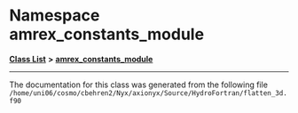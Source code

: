 
# Namespace amrex\_constants\_module


[**Class List**](annotated.md) **>** [**amrex\_constants\_module**](namespaceamrex__constants__module.md)





























------------------------------
The documentation for this class was generated from the following file `/home/uni06/cosmo/cbehren2/Nyx/axionyx/Source/HydroFortran/flatten_3d.f90`